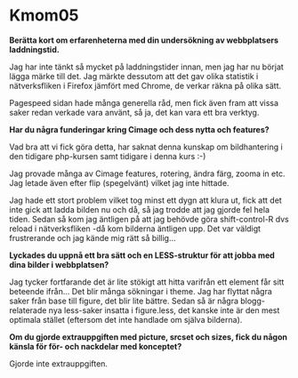 Kmom05
===============================

__Berätta kort om erfarenheterna med din undersökning av webbplatsers laddningstid.__

Jag har inte tänkt så mycket på laddningstider innan, men jag har nu börjat lägga märke till det.
Jag märkte dessutom att det gav olika statistik i nätverksfliken i Firefox jämfört med Chrome, de verkar räkna på olika sätt.

Pagespeed sidan hade många generella råd, men fick även fram att vissa saker redan verkade vara använt, så ja, det kan vara ett bra verktyg.

__Har du några funderingar kring Cimage och dess nytta och features?__

Vad bra att vi fick göra detta, har saknat denna kunskap om bildhantering i den tidigare php-kursen samt tidigare i denna kurs :-)

Jag provade många av Cimage features, rotering, ändra färg, zooma in etc. Jag letade även efter flip (spegelvänt) vilket jag inte hittade.

Jag hade ett stort problem vilket tog minst ett dygn att klura ut, fick att det inte gick att ladda bilden nu och då, så jag trodde att jag gjorde fel hela tiden. Sedan så kom jag äntligen på att jag behövde göra shift-control-R dvs reload i nätverksfliken -då kom bilderna äntligen upp. Det var väldigt frustrerande och jag kände mig rätt så billig...

__Lyckades du uppnå ett bra sätt och en LESS-struktur för att jobba med dina bilder i webbplatsen?__

Jag tycker fortfarande det är lite stökigt att hitta varifrån ett element får sitt beteende ifrån...
Det blir många sökningar i theme. Jag har flyttat några saker från base till figure, det blir lite bättre.
Sedan så är några blogg-relaterade nya less-saker insatta i figure.less, det kanske inte är den mest optimala stället (eftersom det inte handlade om själva bilderna).

__Om du gjorde extrauppgiften med picture, srcset och sizes, fick du någon känsla för för- och nackdelar med konceptet?__

Gjorde inte extrauppgiften.
